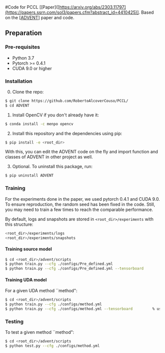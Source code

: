 #Code for PCCL [[Paper]([https://arxiv.org/abs/2303.11797](https://papers.ssrn.com/sol3/papers.cfm?abstract_id=4410425)].
Based on the [[ADVENT](https://github.com/valeoai/ADVENT)] paper and code.

## Preparation

### Pre-requisites
* Python 3.7
* Pytorch >= 0.4.1
* CUDA 9.0 or higher

### Installation
0. Clone the repo:
```bash
$ git clone https://github.com/RobertoAlcoverCouso/PCCL/
$ cd ADVENT
```

1. Install OpenCV if you don't already have it:

```bash
$ conda install -c menpo opencv
```

2. Install this repository and the dependencies using pip:
```bash
$ pip install -e <root_dir>
```

With this, you can edit the ADVENT code on the fly and import function 
and classes of ADVENT in other project as well.

3. Optional. To uninstall this package, run:
```bash
$ pip uninstall ADVENT
```

### Training
For the experiments done in the paper, we used pytorch 0.4.1 and CUDA 9.0. To ensure reproduction, the random seed has been fixed in the code. Still, you may need to train a few times to reach the comparable performance.

By default, logs and snapshots are stored in ```<root_dir>/experiments``` with this structure:
```bash
<root_dir>/experiments/logs
<root_dir>/experiments/snapshots
```
#### Training source model
```bash
$ cd <root_dir>/advent/scripts
$ python train.py --cfg ./configs/Pre_defined.yml
$ python train.py --cfg ./configs/Pre_defined.yml --tensorboard         % using tensorboard
```
#### Training UDA model
For a given UDA method ``method":
```bash
$ cd <root_dir>/advent/scripts
$ python train.py --cfg ./configs/method.yml
$ python train.py --cfg ./configs/method.yml --tensorboard         % using tensorboard
```
### Testing
To test a given method ``method":
```bash
$ cd <root_dir>/advent/scripts
$ python test.py --cfg ./configs/method.yml
